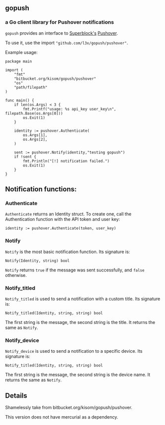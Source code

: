 ## gopush
### a Go client library for Pushover notifications

`gopush` provides an interface to [Superblock's](https://superblock.net)
[Pushover](https://pushover.net).

To use it, use the import `"github.com/l3x/gopush/pushover"`.

Example usage:

    package main
    
    import (
    	"fmt"
    	"bitbucket.org/kisom/gopush/pushover"
    	"os"
    	"path/filepath"
    )
    
    func main() {
    	if len(os.Args) < 3 {
    		fmt.Printf("usage: %s api_key user_key\n", filepath.Base(os.Args[0]))
    		os.Exit(1)
    	}
    
    	identity := pushover.Authenticate(
    		os.Args[1],
    		os.Args[2],
    	)
    
    	sent := pushover.Notify(identity,"testing gopush")
    	if !sent {
    		fmt.Println("[!] notification failed.")
    		os.Exit(1)
    	}
    }
    
## Notification functions:

### Authenticate
`Authenticate` returns an Identity struct. To create one, call the Authentication
function with the API token and user key:

    identity := pushover.Authenticate(token, user_key)

### Notify
`Notify` is the most basic notification function. Its signature is:
    
    Notify(Identity, string) bool

`Notify` returns `true` if the message was sent successfully, and `false`
otherwise.

### Notify\_titled
`Notify_titled` is used to send a notification with a custom title. Its 
signature is:

    Notify_titled(Identity, string, string) bool

The first string is the message, the second string is the title. It returns the
same as `Notify`.

### Notify\_device
`Notify_device` is used to send a notification to a specific device. Its 
signature is:

    Notify_titled(Identity, string, string) bool

The first string is the message, the second string is the device name. It returns
the same as `Notify`.


Details
-------

Shamelessly take from bitbucket.org/kisom/gopush/pushover.

This version does not have mercurial as a dependency.
